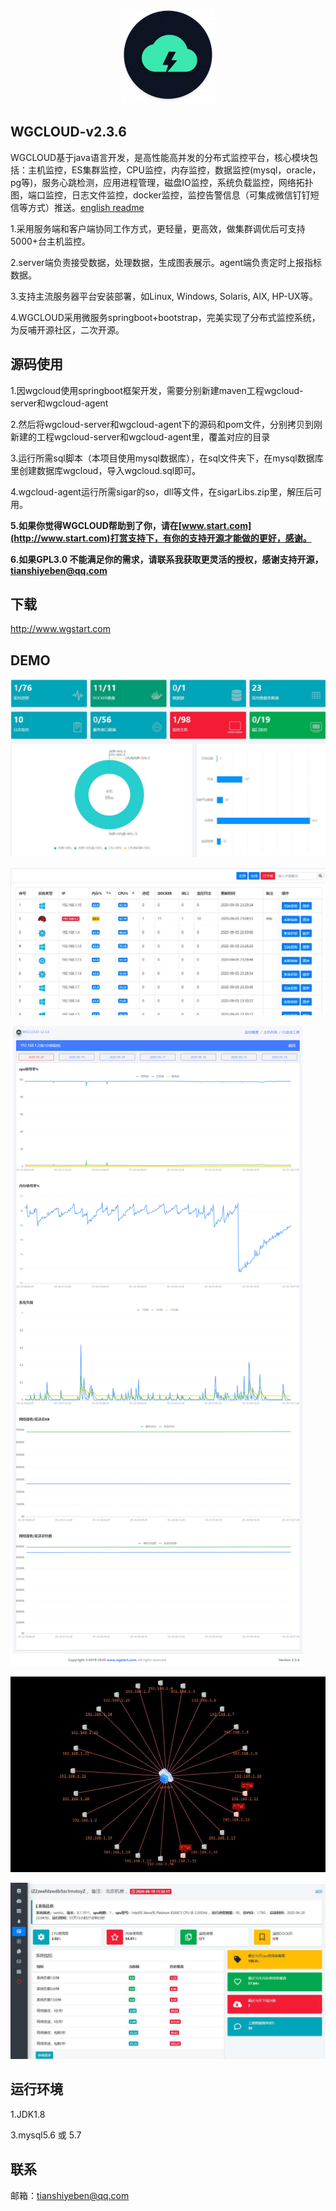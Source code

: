 <p align="center">
  <a href="http://www.wgstart.com">
    <img src="./demo/logo.png">
  </a>
 </p>


## WGCLOUD-v2.3.6

WGCLOUD基于java语言开发，是高性能高并发的分布式监控平台，核心模块包括：主机监控，ES集群监控，CPU监控，内存监控，数据监控(mysql，oracle，pg等)，服务心跳检测，应用进程管理，磁盘IO监控，系统负载监控，网络拓扑图，端口监控，日志文件监控，docker监控，监控告警信息（可集成微信钉钉短信等方式）推送。[english readme](<./README.md>)

1.采用服务端和客户端协同工作方式，更轻量，更高效，做集群调优后可支持5000+台主机监控。

2.server端负责接受数据，处理数据，生成图表展示。agent端负责定时上报指标数据。

3.支持主流服务器平台安装部署，如Linux, Windows, Solaris, AIX, HP-UX等。

4.WGCLOUD采用微服务springboot+bootstrap，完美实现了分布式监控系统，为反哺开源社区，二次开源。

## **源码使用**

1.因wgcloud使用springboot框架开发，需要分别新建maven工程wgcloud-server和wgcloud-agent

2.然后将wgcloud-server和wgcloud-agent下的源码和pom文件，分别拷贝到刚新建的工程wgcloud-server和wgcloud-agent里，覆盖对应的目录

3.运行所需sql脚本（本项目使用mysql数据库），在sql文件夹下，在mysql数据库里创建数据库wgcloud，导入wgcloud.sql即可。

4.wgcloud-agent运行所需sigar的so，dll等文件，在sigarLibs.zip里，解压后可用。

**5.如果你觉得WGCLOUD帮助到了你，请在[www.start.com](http://www.start.com)打赏支持下，有你的支持开源才能做的更好，感谢。**

**6.如果GPL3.0 不能满足你的需求，请联系我获取更灵活的授权，感谢支持开源，tianshiyeben@qq.com**

## **下载**

<http://www.wgstart.com>

## **DEMO**





![WGCLOUD监控主面板](./demo/demo2.jpg)

![WGCLOUD监控主机列表](./demo/demo3.jpg)

![WGCLOUD监控图表](./demo/demo4.jpg)



![WGCLOUD网络拓扑图](./demo/tpdemo.jpg)

![WGCLOUD主机画像图](./demo/huaxiang.jpg)


## 运行环境

1.JDK1.8

3.mysql5.6 或 5.7



## 联系

邮箱：tianshiyeben@qq.com


